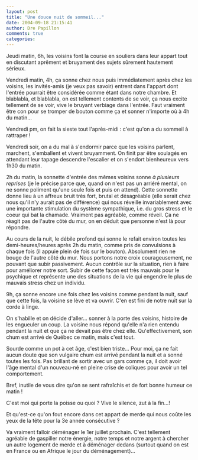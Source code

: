 ```yaml
---
layout: post
title: "Une douce nuit de sommeil..."
date: 2004-09-18 21:15:41
author: Dre Papillon
comments: true
categories: 
---
```



Jeudi matin, 6h, les voisins font la course en souliers dans leur appart tout en discutant aprêment et bruyament des sujets sûrement hautement sérieux.

Vendredi matin, 4h, ça sonne chez nous puis immédiatement après chez les voisins, les invités-amis (je veux pas savoir) entrent dans l'appart dont l'entrée pourrait être considérée comme étant dans notre chambre.  Et blablabla, et blablabla, on est tellement contents de se voir, ça nous excite tellement de se voir, vive le bruyant verbiage dans l'entrée.  Faut vraiment être con pour se tromper de bouton comme ça et sonner n'importe où à 4h du matin...

Vendredi pm, on fait la sieste tout l'après-midi : c'est qu'on a du sommeil à rattraper !

Vendredi soir, on a du mal à s'endormir parce que les voisins parlent, marchent, s'emballent et vivent bruyamment.  On finit par être soulagés en attendant leur tapage descendre l'escalier et on s'endort bienheureux vers 1h30 du matin.

2h du matin, la sonnette d'entrée des mêmes voisins sonne *à plusieurs reprises* (je le précise parce que, quand on n'est pas un arriéré mental, on ne sonne poliment qu'une seule fois et puis on attend).  Cette sonnette donne lieu à un affreux bruit très fort, brutal et désagréable (elle serait chez nous qu'il n'y aurait pas de différence) qui nous réveille invariablement avec une importante stimulation du système sympathique, i.e. du gros stress et le coeur qui bat la chamade.  Vraiment pas agréable, comme réveil.  Ça ne réagit pas de l'autre côté du mur, on en déduit que personne n'est là pour répondre.

Au cours de la nuit, le débile profond qui sonne le refait environ toutes les demi-heures/heures après 2h du matin, comme pris de convulsions à chaque fois (il appuie plein de fois sur le bouton).  Absolument rien ne bouge de l'autre côté du mur.  Nous portons notre croix courageusement, ne pouvant que subir passivement.  Aucun contrôle sur la situation, rien à faire pour améliorer notre sort.  Subir de cette façon est très mauvais pour le psychique et représente une des situations de la vie qui engendre le plus de mauvais stress chez un individu.

9h, ça sonne encore une fois chez les voisins comme pendant la nuit, sauf que cette fois, la voisine se lève et va ouvrir.  C'en est fini de notre nuit sur la corde à linge.

On s'habille et on décide d'aller... sonner à la porte des voisins, histoire de les engueuler un coup.  La voisine nous répond qu'elle n'a rien entendu pendant la nuit et que ça ne devait pas être chez elle.  Qu'effectivement, son chum est arrivé de Québec ce matin, mais c'est tout.

Sourde comme un pot à cet âge, c'est bien triste...  Pour moi, ça ne fait aucun doute que son vulgaire chum est arrivé pendant la nuit et a sonné toutes les fois.  Pas brillant de sortir avec un gars comme ça, il doit avoir l'âge mental d'un nouveau-né en pleine crise de coliques pour avoir un tel comportement.

Bref, inutile de vous dire qu'on se sent rafraîchis et de fort bonne humeur ce matin !

C'est moi qui porte la poisse ou quoi ?  Vive le silence, zut à la fin...!

Et qu'est-ce qu'on fout encore dans cet appart de merde qui nous coûte les yeux de la tête pour la 3e année consécutive ?

Va vraiment falloir déménager le 1er juillet prochain.  C'est tellement agréable de gaspiller notre énergie, notre temps et notre argent à chercher un autre logement de merde et à déménager dedans (surtout quand on est en France ou en Afrique le jour du déménagement)...